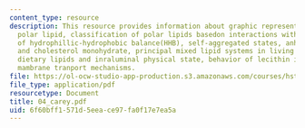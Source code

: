 ```yaml
---
content_type: resource
description: This resource provides information about graphic representations of a
  polar lipid, classification of polar lipids basedon interactions with H2O, concept
  of hydrophillic-hydrophobic balance(HHB), self-aggregated states, anhydrous cholesterol
  and cholesterol monohydrate, principal mixed lipid systems in living organisms,
  dietary lipids and inraluminal physical state, behavior of lecithin in water, and
  mambrane tranport mechanisms.
file: https://ol-ocw-studio-app-production.s3.amazonaws.com/courses/hst-121-gastroenterology-fall-2005/6f60bff1571d5eeace97fa0f17e7ea5a_04_carey.pdf
file_type: application/pdf
resourcetype: Document
title: 04_carey.pdf
uid: 6f60bff1-571d-5eea-ce97-fa0f17e7ea5a
---
```

